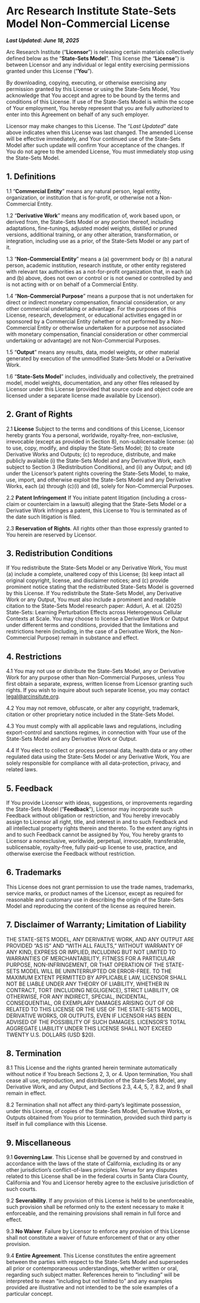 # Arc Research Institute State-Sets Model Non-Commercial License

**_Last Updated: June 18, 2025_**

Arc Research Institute (“**Licensor**”) is releasing certain materials collectively defined below as the “**State-Sets Model**”.  This license (the “**License**”) is between Licensor and any individual or legal entity exercising permissions granted under this License (“**You**”).

By downloading, copying, executing, or otherwise exercising any permission granted by this License or using the State-Sets Model, You acknowledge that You accept and agree to be bound by the terms and conditions of this License.  If use of the State-Sets Model is within the scope of Your employment, You hereby represent that you are fully authorized to enter into this Agreement on behalf of any such employer.

Licensor may make changes to this License. The “_Last Updated_” date above indicates when this License was last changed.  The amended License will be effective immediately, and Your continued use of the State-Sets Model after such update will confirm Your acceptance of the changes.  If You do not agree to the amended License, You must immediately stop using the State-Sets Model.   

## 1. Definitions

1.1  “**Commercial Entity**” means any natural person, legal entity, organization, or institution that is for-profit, or otherwise not a Non-Commercial Entity.

1.2  “**Derivative Work**” means any modification of, work based upon, or derived from, the State-Sets Model or any portion thereof, including adaptations, fine-tunings, adjusted model weights, distilled or pruned versions, additional training, or any other alteration, transformation, or integration, including use as a prior, of the State-Sets Model or any part of it.

1.3  “**Non-Commercial Entity**” means a (a) government body or (b) a natural person, academic institution, research institute, or other entity registered with relevant tax authorities as a not-for-profit organization that, in each (a) and (b) above, does not own or control or is not owned or controlled by and is not acting with or on behalf of a Commercial Entity.

1.4  “**Non-Commercial Purpose**” means a purpose that is not undertaken for direct or indirect monetary compensation, financial consideration, or any other commercial undertaking or advantage.  For the purposes of this License, research, development, or educational activities engaged in or sponsored by a Commercial Entity (whether or not performed by a Non-Commercial Entity or otherwise undertaken for a purpose not associated with monetary compensation, financial consideration or other commercial undertaking or advantage) are not Non-Commercial Purposes.

1.5  “**Output**” means any results, data, model weights, or other material generated by execution of the unmodified State-Sets Model or a Derivative Work.

1.6  “**State-Sets Model**” includes, individually and collectively, the pretrained model, model weights, documentation, and any other files released by Licensor under this License (provided that source code and object code are licensed under a separate license made available by Licensor). 

## 2.	Grant of Rights

2.1  **License**  Subject to the terms and conditions of this License, Licensor hereby grants You a personal, worldwide, royalty-free, non-exclusive, irrevocable (except as provided in Section 8), non-sublicensable license: (a) to use, copy, modify, and display the State-Sets Model; (b) to create Derivative Works and Outputs; (c) to reproduce, distribute, and make publicly available (i) the State-Sets Model and any Derivative Work, each subject to Section 3 (Redistribution Conditions), and (ii) any Output; and (d) under the Licensor’s patent rights covering the State-Sets Model, to make, use, import, and otherwise exploit the State-Sets Model and any Derivative Works, each (a) through (c)(i) and (d), solely for Non-Commercial Purposes. 

2.2  **Patent Infringement**  If You initiate patent litigation (including a cross-claim or counterclaim in a lawsuit) alleging that the State-Sets Model or a Derivative Work infringes a patent, this  License to You is terminated as of the date such litigation is filed.

2.3  **Reservation of Rights**.  All rights other than those expressly granted to You herein are reserved by Licensor. 

## 3. Redistribution Conditions

If You redistribute the State-Sets Model or any Derivative Work, You must (a) include a complete, unaltered copy of this License; (b) keep intact all original copyright, license, and disclaimer notices; and (c) provide prominent notice stating that the redistributed State-Sets Model is governed by this License.  If You redistribute the State-Sets Model, any Derivative Work or any Output, You must also include a prominent and readable citation to the State-Sets Model research paper: Adduri, A. et al. (2025) State-Sets: Learning Perturbation Effects across Heterogenous Cellular Contexts at Scale.  You may choose to license a Derivative Work or Output under different terms and conditions, provided that the limitations and restrictions herein (including, in the case of a Derivative Work, the Non-Commercial Purpose) remain in substance and effect.

## 4. Restrictions

4.1  You may not use or distribute the State-Sets Model, any or Derivative Work for any purpose other than Non-Commercial Purposes, unless You first obtain a separate, express, written license from Licensor granting such rights.  If you wish to inquire about such separate license, you may contact <legal@arcinsitute.org>.

4.2  You may not remove, obfuscate, or alter any copyright, trademark, citation or other proprietary notice included in the State-Sets Model.

4.3  You must comply with all applicable laws and regulations, including export-control and sanctions regimes, in connection with Your use of the State-Sets Model and any Derivative Work or Output.

4.4  If You elect to collect or process personal data, health data or any other regulated data using the State-Sets Model or any Derivative Work, You are solely responsible for compliance with all data-protection, privacy, and related laws.

## 5.	 Feedback

If You provide Licensor with ideas, suggestions, or improvements regarding the State-Sets Model (“**Feedback**”), Licensor may incorporate such Feedback without obligation or restriction, and You hereby irrevocably assign to Licensor all right, title, and interest in and to such Feedback and all intellectual property rights therein and thereto.  To the extent any rights in and to such Feedback cannot be assigned by You, You hereby grants to Licensor a nonexclusive, worldwide, perpetual, irrevocable, transferable, sublicensable, royalty-free, fully paid-up license to use, practice, and otherwise exercise the Feedback without restriction.

## 6. Trademarks 

This License does not grant permission to use the trade names, trademarks, service marks, or product names of the Licensor, except as required for reasonable and customary use in describing the origin of the State-Sets Model and reproducing the content of the license as required herein.

## 7. Disclaimer of Warranty; Limitation of Liability

THE STATE-SETS MODEL, ANY DERIVATIVE WORK, AND ANY OUTPUT ARE PROVIDED “AS IS” AND “WITH ALL FAULTS,” WITHOUT WARRANTY OF ANY KIND, EXPRESS OR IMPLIED, INCLUDING BUT NOT LIMITED TO WARRANTIES OF MERCHANTABILITY, FITNESS FOR A PARTICULAR PURPOSE, NON-INFRINGEMENT, OR THAT OPERATION OF THE STATE-SETS MODEL WILL BE UNINTERRUPTED OR ERROR-FREE.  TO THE MAXIMUM EXTENT PERMITTED BY APPLICABLE LAW, LICENSOR SHALL NOT BE LIABLE UNDER ANY THEORY OF LIABILITY, WHETHER IN CONTRACT, TORT (INCLUDING NEGLIGENCE), STRICT LIABILITY, OR OTHERWISE, FOR ANY INDIRECT, SPECIAL, INCIDENTAL, CONSEQUENTIAL, OR EXEMPLARY DAMAGES ARISING OUT OF OR RELATED TO THIS LICENSE OR THE USE OF THE STATE-SETS MODEL, DERIVATIVE WORKS, OR OUTPUTS, EVEN IF LICENSOR HAS BEEN ADVISED OF THE POSSIBILITY OF SUCH DAMAGES.  LICENSOR’S TOTAL AGGREGATE LIABILITY UNDER THIS LICENSE SHALL NOT EXCEED TWENTY U.S. DOLLARS (USD $20).

## 8.	 Termination

8.1  This License and the rights granted herein terminate automatically without notice if You breach Sections 2, 3, or 4.  Upon termination, You shall cease all use, reproduction, and distribution of the State-Sets Model, any Derivative Work, and any Output, and Sections 2.3, 4.4, 5, 7, 8.2, and 9 shall remain in effect.

8.2  Termination shall not affect any third-party’s legitimate possession, under this License, of copies of the State-Sets Model, Derivative Works, or Outputs obtained from You prior to termination, provided such third party is itself in full compliance with this License.

## 9.	 Miscellaneous

9.1  **Governing Law**.  This License shall be governed by and construed in accordance with the laws of the state of California, excluding its or any other jurisdiction’s conflict-of-laws principles. Venue for any disputes related to this License shall be in the federal courts in Santa Clara County, California and You and Licensor hereby agree to the exclusive jurisdiction of such courts.

9.2  **Severability**.  If any provision of this License is held to be unenforceable, such provision shall be reformed only to the extent necessary to make it enforceable, and the remaining provisions shall remain in full force and effect.

9.3  **No Waiver**.  Failure by Licensor to enforce any provision of this License shall not constitute a waiver of future enforcement of that or any other provision.

9.4  **Entire Agreement**.  This License constitutes the entire agreement between the parties with respect to the State-Sets Model and supersedes all prior or contemporaneous understandings, whether written or oral, regarding such subject matter. References herein to “including” will be interpreted to mean “including but not limited to” and any examples provided are illustrative and not intended to be the sole examples of a particular concept.

